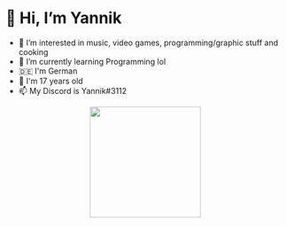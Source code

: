 # 👋 Hi, I’m Yannik
- 👀 I’m interested in music, video games, programming/graphic stuff and cooking
- 🌱 I’m currently learning Programming lol
- 🇩🇪 I'm German
- 🎂 I'm 17 years old
- 📫 My Discord is Yannik#3112

<p align="center">
  <img src="https://thumbs.gfycat.com/DenseHiddenDunnart-size_restricted.gif" height="200">
</p>
